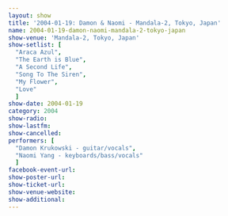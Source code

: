 ```yaml
---
layout: show
title: '2004-01-19: Damon & Naomi - Mandala-2, Tokyo, Japan'
name: 2004-01-19-damon-naomi-mandala-2-tokyo-japan
show-venue: 'Mandala-2, Tokyo, Japan'
show-setlist: [
  "Araca Azul",
  "The Earth is Blue",
  "A Second Life",
  "Song To The Siren",
  "My Flower",
  "Love"
  ]
show-date: 2004-01-19
category: 2004
show-radio: 
show-lastfm: 
show-cancelled: 
performers: [
  "Damon Krukowski - guitar/vocals",
  "Naomi Yang - keyboards/bass/vocals"
  ]
facebook-event-url: 
show-poster-url: 
show-ticket-url: 
show-venue-website: 
show-additional: 
---
```



